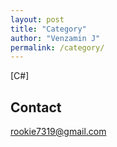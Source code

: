 ```yaml
---
layout: post
title: "Category"
author: "Venzamin J"
permalink: /category/
---
```

[C#]

## Contact
rookie7319@gmail.com
